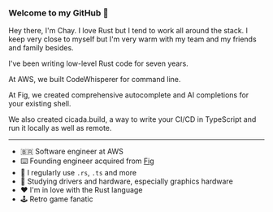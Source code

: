 ### Welcome to my GitHub 👋
Hey there, I'm Chay. I love Rust but I tend to work all around the stack. I keep very close to myself but I'm very warm with my team and my friends and family besides.

I've been writing low-level Rust code for seven years.

At AWS, we built CodeWhisperer for command line.

At Fig, we created comprehensive autocomplete and AI completions for your existing shell.

We also created cicada.build, a way to write your CI/CD in TypeScript and run it locally as well as remote.

---

- 🇧🇷 Software engineer at AWS
- ⌨️ Founding engineer acquired from [Fig](https://github.com/withfig)
- 📓 I regularly use `.rs`, `.ts` and more
- 🌱 Studying drivers and hardware, especially graphics hardware
- ❤️ I'm in love with the Rust language
- 🕹️ Retro game fanatic
